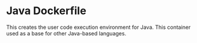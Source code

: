 # Java Dockerfile

This creates the user code execution environment for Java. This container used as a base for other Java-based languages.
